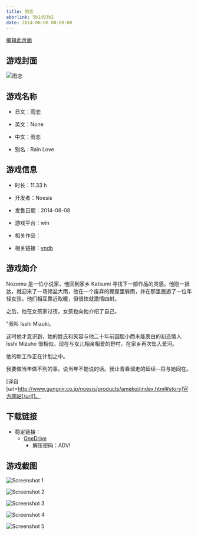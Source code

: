 ```yaml
---
title: 雨恋
abbrlink: 5b1d93b2
date: 2014-08-08 00:00:00
---
```

[编辑此页面](https://github.com/ACG-3/ADV3-source/blob/main/source/_posts/games/%E9%9B%A8%E6%81%8B.md)

## 游戏封面

![雨恋](https://pan.timero.xyz/onedrive/img_lib_001/%E9%9B%A8%E6%81%8B_cover.avif)


## 游戏名称

- 日文：雨恋
- 英文：None
- 中文：雨恋

- 别名：Rain Love


## 游戏信息

- 时长：11.33 h
- 开发者：Noesis
- 发售日期：2014-08-08
- 游戏平台：win
- 相关作品：

- 相关链接：[vndb](https://vndb.org/v15426)


## 游戏简介

Nozomu 是一位小说家，他回到家乡 Katsumi 寻找下一部作品的灵感。他刚一抵达，就迎来了一场倾盆大雨，他在一个废弃的棚屋里躲雨，并在那里邂逅了一位年轻女孩。他们相互靠近取暖，但很快就激情四射。

之后，他在女孩家过夜，女孩也向他介绍了自己。

"我叫 Isshi Mizuki。

这时他才意识到，她的姓氏和笑容与他二十年前因胆小而未能表白的初恋情人 Isshi Mizuho 很相似。现在与女儿相亲相爱的野村，在家乡再次坠入爱河。

他的新工作正在计划之中。

我要做当年做不到的事。说当年不能说的话。我让青春溜走的延续--将与她同在。

[译自[url=http://www.gungnir.co.jp/noesis/products/amekoi/index.html#story]官方网站[/url]]。


## 下载链接

- 稳定链接：
    - [OneDrive](https://pan.timero.xyz/onedrive/adv_lib_001/%E9%9B%A8%E6%81%8B)
        - 解压密码：ADV!



## 游戏截图


![Screenshot 1](https://pan.timero.xyz/onedrive/img_lib_001/%E9%9B%A8%E6%81%8B_Screenshot_1.avif)

![Screenshot 2](https://pan.timero.xyz/onedrive/img_lib_001/%E9%9B%A8%E6%81%8B_Screenshot_2.avif)

![Screenshot 3](https://pan.timero.xyz/onedrive/img_lib_001/%E9%9B%A8%E6%81%8B_Screenshot_3.avif)

![Screenshot 4](https://pan.timero.xyz/onedrive/img_lib_001/%E9%9B%A8%E6%81%8B_Screenshot_4.avif)

![Screenshot 5](https://pan.timero.xyz/onedrive/img_lib_001/%E9%9B%A8%E6%81%8B_Screenshot_5.avif)

